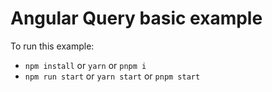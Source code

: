 # Angular Query basic example

To run this example:

- `npm install` or `yarn` or `pnpm i`
- `npm run start` or `yarn start` or `pnpm start`
